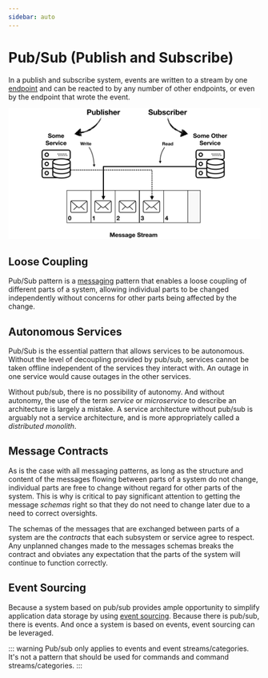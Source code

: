```yaml
---
sidebar: auto
---
```


# Pub/Sub (Publish and Subscribe)

In a publish and subscribe system, events are written to a stream by one [endpoint](/glossary.md#endpoint) and can be reacted to by any number of other endpoints, or even by the endpoint that wrote the event.

![Publish and Subscribe](../images/pub-sub.png)

## Loose Coupling

Pub/Sub pattern is a [messaging](./messages-and-messaging/messaging.md) pattern that enables a loose coupling of different parts of a system, allowing individual parts to be changed independently without concerns for other parts being affected by the change.

## Autonomous Services

Pub/Sub is the essential pattern that allows services to be autonomous. Without the level of decoupling provided by pub/sub, services cannot be taken offline independent of the services they interact with. An outage in one service would cause outages in the other services.

Without pub/sub, there is no possibility of autonomy. And without autonomy, the use of the term _service_ or _microservice_ to describe an architecture is largely a mistake. A service architecture without pub/sub is arguably not a service architecture, and is more appropriately called a _distributed monolith_.

## Message Contracts

As is the case with all messaging patterns, as long as the structure and content of the messages flowing between parts of a system do not change, individual parts are free to change without regard for other parts of the system. This is why is critical to pay significant attention to getting the message _schemas_ right so that they do not need to change later due to a need to correct oversights.

The schemas of the messages that are exchanged between parts of a system are the _contracts_ that each subsystem or service agree to respect. Any unplanned changes made to the messages schemas breaks the contract and obviates any expectation that the parts of the system will continue to function correctly.

## Event Sourcing

Because a system based on pub/sub provides ample opportunity to simplify application data storage by using [event sourcing](./event-sourcing.md). Because there is pub/sub, there is events. And once a system is based on events, event sourcing can be leveraged.

::: warning
Pub/sub only applies to events and event streams/categories. It's not a pattern that should be used for commands and command streams/categories.
:::
